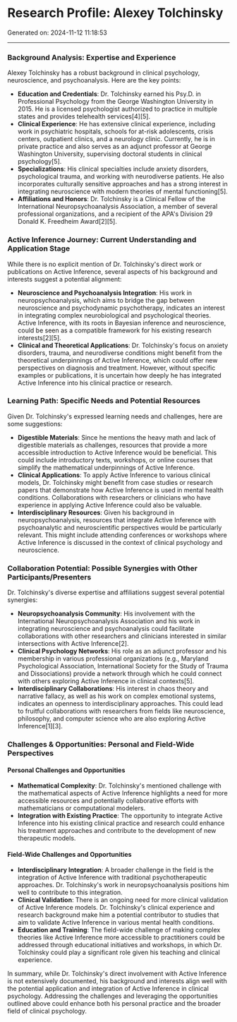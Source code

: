 # Research Profile: Alexey Tolchinsky

Generated on: 2024-11-12 11:18:53

---

### Background Analysis: Expertise and Experience

Alexey Tolchinsky has a robust background in clinical psychology, neuroscience, and psychoanalysis. Here are the key points:

- **Education and Credentials**: Dr. Tolchinsky earned his Psy.D. in Professional Psychology from the George Washington University in 2015. He is a licensed psychologist authorized to practice in multiple states and provides telehealth services[4][5].
- **Clinical Experience**: He has extensive clinical experience, including work in psychiatric hospitals, schools for at-risk adolescents, crisis centers, outpatient clinics, and a neurology clinic. Currently, he is in private practice and also serves as an adjunct professor at George Washington University, supervising doctoral students in clinical psychology[5].
- **Specializations**: His clinical specialties include anxiety disorders, psychological trauma, and working with neurodiverse patients. He also incorporates culturally sensitive approaches and has a strong interest in integrating neuroscience with modern theories of mental functioning[5].
- **Affiliations and Honors**: Dr. Tolchinsky is a Clinical Fellow of the International Neuropsychoanalysis Association, a member of several professional organizations, and a recipient of the APA's Division 29 Donald K. Freedheim Award[2][5].

### Active Inference Journey: Current Understanding and Application Stage

While there is no explicit mention of Dr. Tolchinsky's direct work or publications on Active Inference, several aspects of his background and interests suggest a potential alignment:

- **Neuroscience and Psychoanalysis Integration**: His work in neuropsychoanalysis, which aims to bridge the gap between neuroscience and psychodynamic psychotherapy, indicates an interest in integrating complex neurobiological and psychological theories. Active Inference, with its roots in Bayesian inference and neuroscience, could be seen as a compatible framework for his existing research interests[2][5].
- **Clinical and Theoretical Applications**: Dr. Tolchinsky's focus on anxiety disorders, trauma, and neurodiverse conditions might benefit from the theoretical underpinnings of Active Inference, which could offer new perspectives on diagnosis and treatment. However, without specific examples or publications, it is uncertain how deeply he has integrated Active Inference into his clinical practice or research.

### Learning Path: Specific Needs and Potential Resources

Given Dr. Tolchinsky's expressed learning needs and challenges, here are some suggestions:

- **Digestible Materials**: Since he mentions the heavy math and lack of digestible materials as challenges, resources that provide a more accessible introduction to Active Inference would be beneficial. This could include introductory texts, workshops, or online courses that simplify the mathematical underpinnings of Active Inference.
- **Clinical Applications**: To apply Active Inference to various clinical models, Dr. Tolchinsky might benefit from case studies or research papers that demonstrate how Active Inference is used in mental health conditions. Collaborations with researchers or clinicians who have experience in applying Active Inference could also be valuable.
- **Interdisciplinary Resources**: Given his background in neuropsychoanalysis, resources that integrate Active Inference with psychoanalytic and neuroscientific perspectives would be particularly relevant. This might include attending conferences or workshops where Active Inference is discussed in the context of clinical psychology and neuroscience.

### Collaboration Potential: Possible Synergies with Other Participants/Presenters

Dr. Tolchinsky's diverse expertise and affiliations suggest several potential synergies:

- **Neuropsychoanalysis Community**: His involvement with the International Neuropsychoanalysis Association and his work in integrating neuroscience and psychoanalysis could facilitate collaborations with other researchers and clinicians interested in similar intersections with Active Inference[2].
- **Clinical Psychology Networks**: His role as an adjunct professor and his membership in various professional organizations (e.g., Maryland Psychological Association, International Society for the Study of Trauma and Dissociations) provide a network through which he could connect with others exploring Active Inference in clinical contexts[5].
- **Interdisciplinary Collaborations**: His interest in chaos theory and narrative fallacy, as well as his work on complex emotional systems, indicates an openness to interdisciplinary approaches. This could lead to fruitful collaborations with researchers from fields like neuroscience, philosophy, and computer science who are also exploring Active Inference[1][3].

### Challenges & Opportunities: Personal and Field-Wide Perspectives

#### Personal Challenges and Opportunities
- **Mathematical Complexity**: Dr. Tolchinsky's mentioned challenge with the mathematical aspects of Active Inference highlights a need for more accessible resources and potentially collaborative efforts with mathematicians or computational modelers.
- **Integration with Existing Practice**: The opportunity to integrate Active Inference into his existing clinical practice and research could enhance his treatment approaches and contribute to the development of new therapeutic models.

#### Field-Wide Challenges and Opportunities
- **Interdisciplinary Integration**: A broader challenge in the field is the integration of Active Inference with traditional psychotherapeutic approaches. Dr. Tolchinsky's work in neuropsychoanalysis positions him well to contribute to this integration.
- **Clinical Validation**: There is an ongoing need for more clinical validation of Active Inference models. Dr. Tolchinsky's clinical experience and research background make him a potential contributor to studies that aim to validate Active Inference in various mental health conditions.
- **Education and Training**: The field-wide challenge of making complex theories like Active Inference more accessible to practitioners could be addressed through educational initiatives and workshops, in which Dr. Tolchinsky could play a significant role given his teaching and clinical experience.

In summary, while Dr. Tolchinsky's direct involvement with Active Inference is not extensively documented, his background and interests align well with the potential application and integration of Active Inference in clinical psychology. Addressing the challenges and leveraging the opportunities outlined above could enhance both his personal practice and the broader field of clinical psychology.